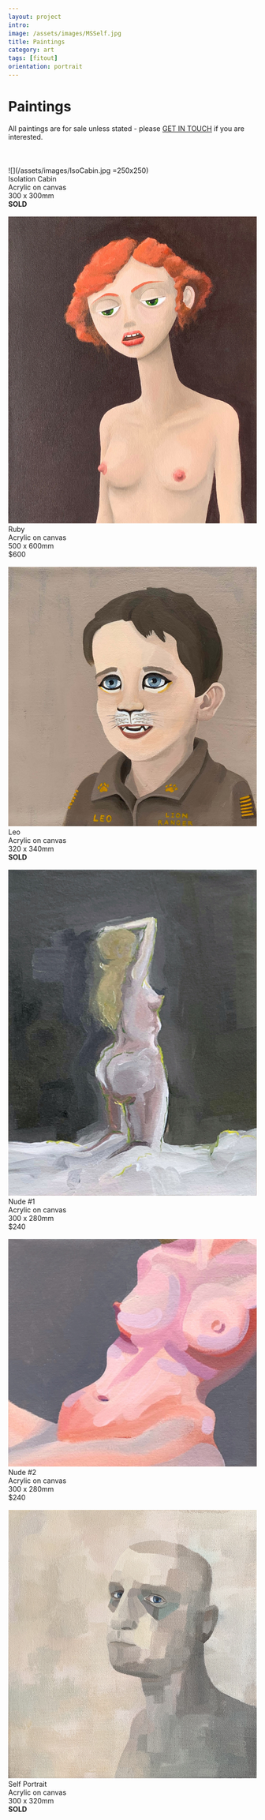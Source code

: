```yaml
---
layout: project
intro:  
image: /assets/images/MSSelf.jpg
title: Paintings
category: art
tags: [fitout]
orientation: portrait
---
```


# Paintings

All paintings are for sale unless stated - please [GET IN TOUCH](mailto:hello@matt-smith.co) if you are interested. 
<br>
<br>
<br>
<br>
![](/assets/images/IsoCabin.jpg =250x250)
<br>
Isolation Cabin <br>
Acrylic on canvas <br>
300 x 300mm <br>
<b>SOLD</b><br>
<br>
![](/assets/images/Ruby.jpg)
<br>
Ruby<br>
Acrylic on canvas<br>
500 x 600mm<br>
$600<br>
<br>
![](/assets/images/Leo.jpg)
<br>
Leo<br>
Acrylic on canvas<br>
320 x 340mm<br>
<b>SOLD</b><br>
<br>
![](/assets/images/Nude1.jpg)
<br>
Nude #1<br>
Acrylic on canvas<br>
300 x 280mm<br>
$240<br>
<br>
![](/assets/images/Nude2.jpg)
<br>
Nude #2<br>
Acrylic on canvas<br>
300 x 280mm<br>
$240<br>
<br>
![](/assets/images/MSSelf.jpg)
<br>
Self Portrait<br>
Acrylic on canvas<br>
300 x 320mm<br>
<b>SOLD</b><br>
